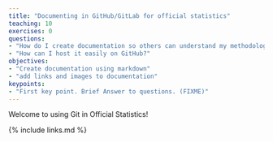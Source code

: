 ```yaml
---
title: "Documenting in GitHub/GitLab for official statistics"
teaching: 10
exercises: 0
questions:
- "How do I create documentation so others can understand my methodology?"
- "How can I host it easily on GitHub?"
objectives:
- "Create documentation using markdown"
- "add links and images to documentation"
keypoints:
- "First key point. Brief Answer to questions. (FIXME)"
---
```

Welcome to using Git in Official Statistics!

{% include links.md %}